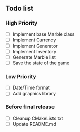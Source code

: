 ## Todo list
### High Priority
- [ ] Implement base Marble class
- [ ] Implement Currency
- [ ] Implement Generator
- [ ] Implement Inventory
- [ ] Generate Marble list
- [ ] Save the state of the game

### Low Priority
- [ ] Date/Time format
- [ ] Add graphics library

### Before final release
- [ ] Cleanup CMakeLists.txt
- [ ] Update README.md